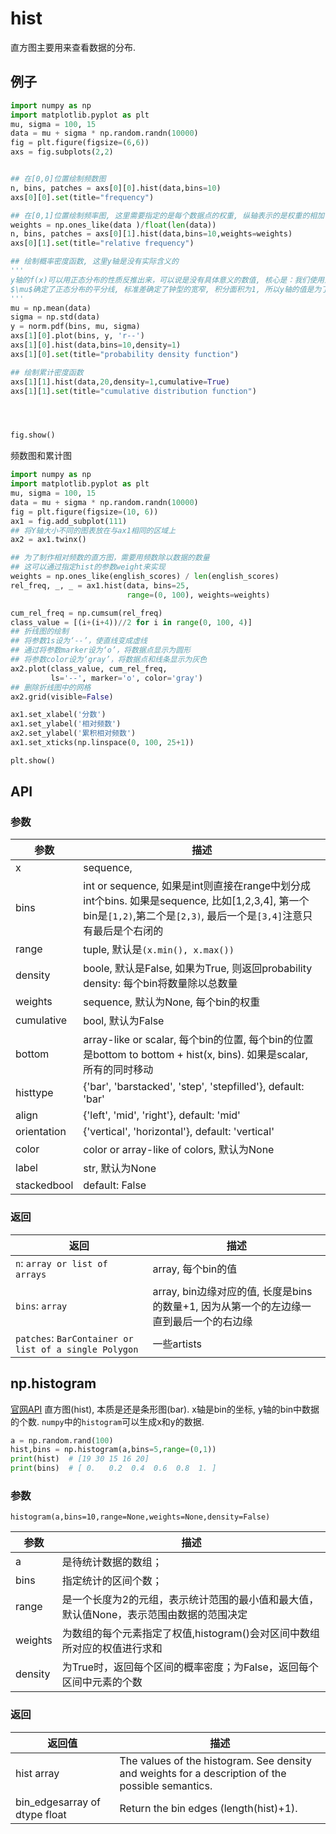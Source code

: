 # hist


直方图主要用来查看数据的分布.

## 例子
```python
import numpy as np
import matplotlib.pyplot as plt
mu, sigma = 100, 15
data = mu + sigma * np.random.randn(10000)
fig = plt.figure(figsize=(6,6))
axs = fig.subplots(2,2)


## 在[0,0]位置绘制频数图
n, bins, patches = axs[0][0].hist(data,bins=10)
axs[0][0].set(title="frequency")

## 在[0,1]位置绘制频率图, 这里需要指定的是每个数据点的权重, 纵轴表示的是权重的相加
weights = np.ones_like(data )/float(len(data))
n, bins, patches = axs[0][1].hist(data,bins=10,weights=weights)
axs[0][1].set(title="relative frequency")

## 绘制概率密度函数, 这里y轴是没有实际含义的
'''
y轴的f(x)可以用正态分布的性质反推出来，可以说是没有具体意义的数值, 核心是：我们使用正态分布的时候通常考虑的是在某个区间$(\mu \pm \sigma)$发生的概率, 是积分的面积.所以y轴的值并不像传统的$y=f(x)$因此正态分布的y(x)是可以由其应有的性质反推出来的。
$\mu$确定了正态分布的平分线, 标准差确定了钟型的宽窄, 积分面积为1, 所以y轴的值是为了其他参数而存在的
'''
mu = np.mean(data)
sigma = np.std(data)
y = norm.pdf(bins, mu, sigma)
axs[1][0].plot(bins, y, 'r--')
axs[1][0].hist(data,bins=10,density=1)
axs[1][0].set(title="probability density function")

## 绘制累计密度函数
axs[1][1].hist(data,20,density=1,cumulative=True)
axs[1][1].set(title="cumulative distribution function")




fig.show()
```

频数图和累计图
```python
import numpy as np
import matplotlib.pyplot as plt
mu, sigma = 100, 15
data = mu + sigma * np.random.randn(10000)
fig = plt.figure(figsize=(10, 6))
ax1 = fig.add_subplot(111)
## 将Y轴大小不同的图表放在与ax1相同的区域上
ax2 = ax1.twinx()

## 为了制作相对频数的直方图，需要用频数除以数据的数量
## 这可以通过指定hist的参数weight来实现
weights = np.ones_like(english_scores) / len(english_scores)
rel_freq, _, _ = ax1.hist(data, bins=25,
                          range=(0, 100), weights=weights)

cum_rel_freq = np.cumsum(rel_freq)
class_value = [(i+(i+4))//2 for i in range(0, 100, 4)]
## 折线图的绘制
## 将参数1s设为‘--’，使直线变成虚线
## 通过将参数marker设为‘o’，将数据点显示为圆形
## 将参数color设为‘gray’，将数据点和线条显示为灰色
ax2.plot(class_value, cum_rel_freq,
         ls='--', marker='o', color='gray')
## 删除折线图中的网格
ax2.grid(visible=False)

ax1.set_xlabel('分数')
ax1.set_ylabel('相对频数')
ax2.set_ylabel('累积相对频数')
ax1.set_xticks(np.linspace(0, 100, 25+1))

plt.show()
```


## API
### 参数
参数|描述
--|--
x | sequence,
bins| int or sequence, 如果是int则直接在range中划分成int个bins. 如果是sequence, 比如[1,2,3,4], 第一个bin是`[1,2)`,第二个是`[2,3)`, 最后一个是`[3,4]`注意只有最后是个右闭的
range| tuple, 默认是`(x.min(), x.max())`
density| boole, 默认是False, 如果为True, 则返回probability density: 每个bin将数量除以总数量
weights| sequence, 默认为None,  每个bin的权重
cumulative| bool, 默认为False
bottom| array-like or scalar, 每个bin的位置, 每个bin的位置是bottom to bottom + hist(x, bins). 如果是scalar, 所有的同时移动
histtype| {'bar', 'barstacked', 'step', 'stepfilled'}, default: 'bar'
align| {'left', 'mid', 'right'}, default: 'mid'
orientation| {'vertical', 'horizontal'}, default: 'vertical'
color|color or array-like of colors, 默认为None
label|str, 默认为None
stackedbool| default: False

### 返回

返回|描述
--|--
`n`: `array or list of arrays`|array, 每个bin的值
`bins`: `array`|array, bin边缘对应的值, 长度是bins的数量+1, 因为从第一个的左边缘一直到最后一个的右边缘
`patches`: `BarContainer or list of a single Polygon`|一些artists



## np.histogram
[官网API](https://numpy.org/doc/stable/reference/generated/numpy.histogram.html)
直方图(hist), 本质是还是条形图(bar). x轴是bin的坐标, y轴的bin中数据的个数. `numpy`中的`histogram`可以生成x和y的数据.
```python
a = np.random.rand(100)
hist,bins = np.histogram(a,bins=5,range=(0,1))
print(hist)  # [19 30 15 16 20]
print(bins)  # [ 0.   0.2  0.4  0.6  0.8  1. ]
```

### 参数
`histogram(a,bins=10,range=None,weights=None,density=False)`

参数|描述
--|--
a|是待统计数据的数组；
bins|指定统计的区间个数；
range|是一个长度为2的元组，表示统计范围的最小值和最大值，默认值None，表示范围由数据的范围决定
weights|为数组的每个元素指定了权值,histogram()会对区间中数组所对应的权值进行求和
density|为True时，返回每个区间的概率密度；为False，返回每个区间中元素的个数

### 返回
返回值|描述
--|--
hist array|The values of the histogram. See density and weights for a description of the possible semantics.
bin_edgesarray of dtype float|Return the bin edges (length(hist)+1).
